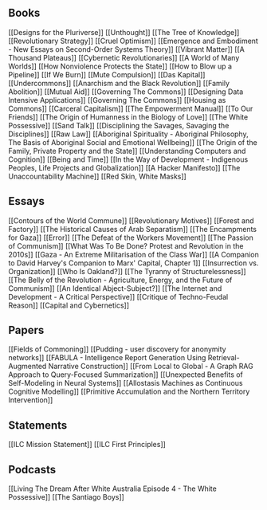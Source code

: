 ## Books
[[Designs for the Pluriverse]]
[[Unthought]]
[[The Tree of Knowledge]]
[[Revolutionary Strategy]]
[[Cruel Optimism]]
[[Emergence and Embodiment - New Essays on Second-Order Systems Theory]]
[[Vibrant Matter]]
[[A Thousand Plateaus]]
[[Cybernetic Revolutionaries]]
[[A World of Many Worlds]]
[[How Nonviolence Protects the State]]
[[How to Blow up a Pipeline]]
[[If We Burn]]
[[Mute Compulsion]]
[[Das Kapital]]
[[Undercommons]]
[[Anarchism and the Black Revolution]]
[[Family Abolition]]
[[Mutual Aid]]
[[Governing The Commons]]
[[Designing Data Intensive Applications]]
[[Governing The Commons]]
[[Housing as Commons]]
[[Carceral Capitalism]]
[[The Empowerment Manual]]
[[To Our Friends]]
[[The Origin of Humanness in the Biology of Love]]
[[The White Possessive]]
[[Sand Talk]]
[[Disciplining the Savages, Savaging the Disciplines]]
[[Raw Law]]
[[Aboriginal Spirituality - Aboriginal Philosophy, The Basis of Aboriginal Social and Emotional Wellbeing]]
[[The Origin of the Family, Private Property and the State]]
[[Understanding Computers and Cognition]]
[[Being and Time]]
[[In the Way of Development - Indigenous Peoples, Life Projects and Globalization]]
[[A Hacker Manifesto]]
[[The Unaccountability Machine]]
[[Red Skin, White Masks]]
## Essays
[[Contours of the World Commune]]
[[Revolutionary Motives]]
[[Forest and Factory]]
[[The Historical Causes of Arab Separatism]]
[[The Encampments for Gaza]]
[[Error]]
[[The Defeat of the Workers Movement]]
[[The Passion of Communism]]
[[What Was To Be Done? Protest and Revolution in the 2010s]]
[[Gaza - An Extreme Militarisation of the Class War]]
[[A Companion to David Harvey's Companion to Marx' Capital, Chapter 1]]
[[Insurrection vs. Organization]]
[[Who Is Oakland?]]
[[The Tyranny of Structurelessness]]
[[The Belly of the Revolution - Agriculture, Energy, and the Future of Communism]]
[[An Identical Abject-Subject?]]
[[The Internet and Development - A Critical Perspective]]
[[Critique of Techno-Feudal Reason]]
[[Capital and Cybernetics]]
## Papers
[[Fields of Commoning]]
[[Pudding - user discovery for anonymity networks]]
[[FABULA - Intelligence Report Generation Using Retrieval-Augmented Narrative Construction]]
[[From Local to Global - A Graph RAG Approach to Query-Focused Summarization]]
[[Unexpected Benefits of Self-Modeling in Neural Systems]]
[[Allostasis Machines as Continuous Cognitive Modelling]]
[[Primitive Accumulation and the Northern Territory Intervention]]
## Statements
[[ILC Mission Statement]]
[[ILC First Principles]]
## Podcasts
[[Living The Dream After White Australia Episode 4 - The White Possessive]]
[[The Santiago Boys]]